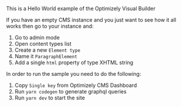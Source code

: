 This is a Hello World example of the Optimizely Visual Builder

If you have an empty CMS instance and you just want to see how it all
works then go to your instance and:

1. Go to admin mode
2. Open content types list
3. Create a new `Element type`
4. Name it `ParagraphElement`
5. Add a single `html` property of type XHTML string

In order to run the sample you need to do the following:

1. Copy `Single key` from Optimizely CMS Dashboard
2. Run `yarn codegen` to generate graphql queries
3. Run `yarn dev` to start the site